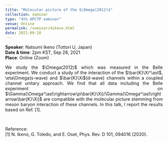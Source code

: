 ```yaml
---
title: "Molecular picture of the $\Omega(2012)$"
collection: seminar
type: "4th APCTP seminar"
venue: Online
permalink: /seminar/4ikeno.html
date: 2021-09-28
---
```


 <b>Speaker</b>: Natsumi Ikeno (Tottori U, Japan)<br>
 <b>Date & time</b>: 2pm KST, Sep 28, 2021 <br>
 <b>Place</b>: Online (Zoom) <br>
      
 <p align=" justify">
  We study the $\Omega(2012)$ which was measured in the Belle experiment. 
  We conduct a study of the interaction of the $\bar{K}\Xi^\ast$, \eta\Omega(s-wave) and $\bar{K}\Xi$(d-wave) channels 
  within a coupled channel unitary approach. We find that all data including the Belle experiment on 
  $\Gamma(\Omega^\ast\rightarrow\pi\bar{K}\Xi)/\Gamma(\Omega^\ast\rightarrow\bar{K}\Xi)$ are compatible with the molecular 
  picture stemming from meson baryon interaction of these channels. In this talk, I report the results based on Ref. [1].
 </p>
 
 <p style="margin-bottom:1.2cm"></p>
 
 Reference:<br>
[1] N. Ikeno, G. Toledo, and E. Oset, Phys. Rev. D 101, 094016 (2020).

